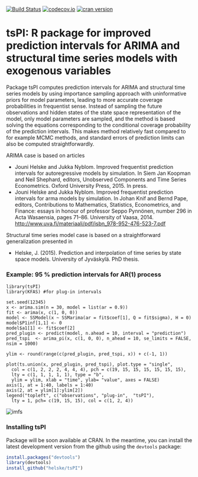 [![Build Status](https://travis-ci.org/helske/tsPI.png?branch=master)](https://travis-ci.org/helske/tsPI)
[![codecov.io](http://codecov.io/github/helske/tsPI/coverage.svg?branch=master)](http://codecov.io/github/helske/tsPI?branch=master)
[![cran version](http://www.r-pkg.org/badges/version/tsPI)](http://cran.r-project.org/package=tsPI)

# tsPI: R package for improved prediction intervals for ARIMA and structural time series models with exogenous variables

Package tsPI computes prediction intervals for ARIMA and structural time series models by using importance sampling approach with uninformative priors for model parameters, leading to more accurate coverage probabilities in frequentist sense. Instead of sampling the future observations and hidden states of the state space representation of the model, only model parameters are sampled, and the method is based solving the equations corresponding to the conditional coverage probability of the prediction intervals. This makes method relatively fast compared to for example MCMC methods, and standard errors of prediction limits can also be computed straightforwardly.

ARIMA case is based on articles 

- Jouni Helske and Jukka Nyblom. Improved frequentist prediction intervals for autoregressive models by simulation. In Siem Jan Koopman and Neil Shephard, editors, Unobserved Components and Time Series Econometrics. Oxford University Press, 2015. In press.
- Jouni Helske and Jukka Nyblom. Improved frequentist prediction intervals for arma models by simulation. In Johan Knif and Bernd Pape, editors, Contributions to Mathematics, Statistics, Econometrics, and Finance: essays in honour of professor Seppo Pynnönen, number 296 in Acta Wasaensia, pages 71–86. University of Vaasa, 2014. http://www.uva.fi/materiaali/pdf/isbn_978-952-476-523-7.pdf

Structural time series model case is based on a straightforward generalization presented in 
- Helske, J. (2015). Prediction and interpolation of time series by state space models. University of Jyväskylä. PhD thesis.

### Example: 95 % prediction intervals for AR(1) process ###

```{r, fig.height = 4, fig.width = 8}
library(tsPI)
library(KFAS) #for plug-in intervals

set.seed(12345)
x <- arima.sim(n = 30, model = list(ar = 0.9))
fit <- arima(x, c(1, 0, 0))
model <- SSModel(x ~ SSMarima(ar = fit$coef[1], Q = fit$sigma), H = 0)
model$P1inf[1,1] <- 0
model$a1[1] <- fit$coef[2]
pred_plugin <- predict(model, n.ahead = 10, interval = "prediction")
pred_tspi  <- arima_pi(x, c(1, 0, 0), n_ahead = 10, se_limits = FALSE, nsim = 1000)

ylim <- round(range(c(pred_plugin, pred_tspi, x)) + c(-1, 1))

plot(ts.union(x, pred_plugin, pred_tspi), plot.type = "single",
  col = c(1, 2, 2, 2, 4, 4, 4), pch = c(19, 15, 15, 15, 15, 15, 15),
  lty = c(1, 1, 1, 1, 1), type = "b",
  ylim = ylim, xlab = "time", ylab= "value", axes = FALSE)
axis(1, at = 1:40, labels = 1:40)
axis(2, at = ylim[1]:ylim[2])
legend("topleft", c("observations", "plug-in",  "tsPI"), 
  lty = 1, pch= c(19, 15, 15), col = c(1, 2, 4))
```  
![imfs](https://github.com/helske/tsPI/blob/master/ar1.png)

### Installing tsPI ###

Package will be soon available at CRAN. In the meantime, you can install the latest development version from the github using the `devtools` package:

```R
install.packages("devtools")
library(devtools)
install_github("helske/tsPI")
```
